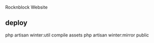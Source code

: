 Rocknblock Website

## deploy

php artisan winter:util compile assets
php artisan winter:mirror public
